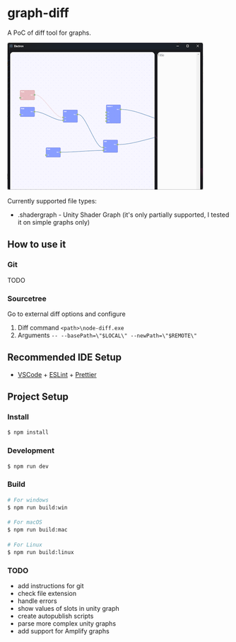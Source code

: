 # graph-diff

A PoC of diff tool for graphs.

![Preview](docs/preview.png)

Currently supported file types:
- .shadergraph - Unity Shader Graph (it's only partially supported, I tested it on simple graphs only)

## How to use it

### Git

TODO

### Sourcetree

Go to external diff options and configure
1. Diff command `<path>\node-diff.exe`
2. Arguments `-- --basePath=\"$LOCAL\" --newPath=\"$REMOTE\"`


## Recommended IDE Setup

- [VSCode](https://code.visualstudio.com/) + [ESLint](https://marketplace.visualstudio.com/items?itemName=dbaeumer.vscode-eslint) + [Prettier](https://marketplace.visualstudio.com/items?itemName=esbenp.prettier-vscode)

## Project Setup

### Install

```bash
$ npm install
```

### Development

```bash
$ npm run dev
```

### Build

```bash
# For windows
$ npm run build:win

# For macOS
$ npm run build:mac

# For Linux
$ npm run build:linux
```


### TODO

- add instructions for git
- check file extension
- handle errors
- show values of slots in unity graph
- create autopublish scripts
- parse more complex unity graphs
- add support for Amplify graphs